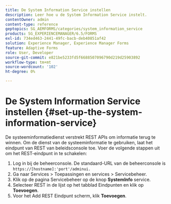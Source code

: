 ```yaml
---
title: De System Information Service instellen
description: Leer hoe u de System Information Service instelt.
contentOwner: admin
content-type: reference
geptopics: SG_AEMFORMS/categories/system_information_service
products: SG_EXPERIENCEMANAGER/6.5/FORMS
exl-id: 734ed463-2441-49fc-bacb-deb40851af42
solution: Experience Manager, Experience Manager Forms
feature: Adaptive Forms
role: User, Developer
source-git-commit: e821be5233fd5f6688507096790d219d25903892
workflow-type: tm+mt
source-wordcount: '102'
ht-degree: 0%

---
```


# De System Information Service instellen {#set-up-the-system-information-service}

De systeeminformatiedienst verstrekt REST APIs om informatie terug te winnen. Om de dienst van de systeeminformatie te gebruiken, laat het eindpunt van REST van beleidsconsole toe. Voer de volgende stappen uit om het REST-eindpunt in te schakelen:

1. Log in bij de beheerconsole. De standaard-URL van de beheerconsole is `https://[hostname]:'port'/adminui.`
1. Ga naar Services > Toepassingen en services > Servicebeheer.
1. Klik op de pagina Servicebeheer op de knop **SystemInfo** service.
1. Selecteer REST in de lijst op het tabblad Eindpunten en klik op **Toevoegen**.
1. Voor het Add REST Eindpunt scherm, klik **Toevoegen**.
